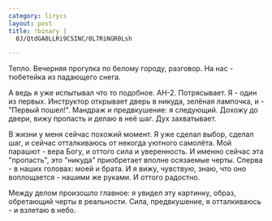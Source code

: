 ```yaml
--- 
category: lirycs
layout: post
title: !binary |
  0J/QtdGA0LLRi9C5INC/0L7RiNGR0Lsh

---
```

Тепло. Вечерняя прогулка по белому городу, разговор. На нас - тюбетейка из падающего снега.

А ведь я уже испытывал что то подобное. 
АН-2. Потрясывает. Я - один из первых. Инструктор открывает дверь в никуда, зелёная лампочка, и - "Первый пошел!". Мандраж и предвкушение: я следующий. Дохожу до двери, вижу пропасть и делаю в неё шаг. Дух захватывает.

В жизни у меня сейчас похожий момент. Я уже сделал выбор, сделал шаг, и сейчас отталкиваюсь от некогда уютного самолёта. Мой парашют - вера Богу, и оттого сила и уверенность. И именно сейчас эта "пропасть", это "никуда" приобретает вполне осязаемые черты. Сперва - в наших головах: моей и брата. И я вижу, чувствую, знаю, что оно воплощается - нашими же руками. И оттого радостно.

Между делом произошло главное: я увидел эту картинку, образ, обретающий черты в реальности. Сила, предвкушение, я отталкиваюсь - и взлетаю в небо.
